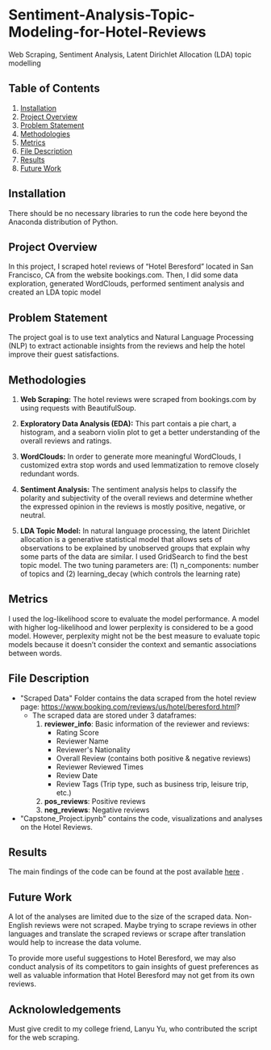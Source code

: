 # Sentiment-Analysis-Topic-Modeling-for-Hotel-Reviews
Web Scraping, Sentiment Analysis, Latent Dirichlet Allocation (LDA) topic modelling

## Table of Contents

1. [Installation](#Installation)
2. [Project Overview](#Project-Overview)
3. [Problem Statement](#Problem-Statement)
4. [Methodologies](#Methodologies)
5. [Metrics](#Metrics)
6. [File Description](#File-Description)
7. [Results](#Results)
8. [Future Work](#Future-Work)

## Installation
There should be no necessary libraries to run the code here beyond the Anaconda distribution of Python. 

## Project Overview
In this project, I scraped hotel reviews of “Hotel Beresford” located in San Francisco, CA from the website bookings.com. Then, I did some data exploration, generated WordClouds, performed sentiment analysis and created an LDA topic model

## Problem Statement
The project goal is to use text analytics and Natural Language Processing (NLP) to extract actionable insights from the reviews and help the hotel improve their guest satisfactions.

## Methodologies
1) **Web Scraping:**
The hotel reviews were scraped from bookings.com by using requests with BeautifulSoup. 

2) **Exploratory Data Analysis (EDA):**
This part contais a pie chart, a histogram, and a seaborn violin plot to get a better understanding of the overall reviews and ratings.

3) **WordClouds:**
In order to generate more meaningful WordClouds, I customized extra stop words and used lemmatization to remove closely redundant words.

4) **Sentiment Analysis:**
The sentiment analysis helps to classify the polarity and subjectivity of the overall reviews and determine whether the expressed opinion in the reviews is mostly positive, negative, or neutral.

5) **LDA Topic Model:**
In natural language processing, the latent Dirichlet allocation is a generative statistical model that allows sets of observations to be explained by unobserved groups that explain why some parts of the data are similar. I used GridSearch to find the best topic model. The two tuning parameters are: (1) n_components: number of topics and (2) learning_decay (which controls the learning rate)

## Metrics
I used the log-likelihood score to evaluate the model performance. A model with higher log-likelihood and lower perplexity is considered to be a good model.
However, perplexity might not be the best measure to evaluate topic models because it doesn’t consider the context and semantic associations between words. 

## File Description
* "Scraped Data" Folder contains the data scraped from the hotel review page: https://www.booking.com/reviews/us/hotel/beresford.html?
   * The scraped data are stored under 3 dataframes:
      1) **reviewer_info**: Basic information of the reviewer and reviews:
          * Rating Score
          * Reviewer Name
          * Reviewer's Nationality
          * Overall Review (contains both positive & negative reviews)
          * Reviewer Reviewed Times
          * Review Date
          * Review Tags (Trip type, such as business trip, leisure trip, etc.)
      2) **pos_reviews**: Positive reviews
      3) **neg_reviews**: Negative reviews
* "Capstone_Project.ipynb" contains the code, visualizations and analyses on the Hotel Reviews.

## Results
The main findings of the code can be found at the post available [here](https://medium.com/@jwbusiness123/sentiment-analysis-topic-modeling-for-hotel-reviews-6b83653f5b08?source=friends_link&sk=6bb2c73a2cfc5045ae528c9a5e823ceb)
.

## Future Work
A lot of the analyses are limited due to the size of the scraped data. Non-English reviews were not scraped. Maybe trying to scrape reviews in other languages and translate the scraped reviews or scrape after translation would help to increase the data volume.

To provide more useful suggestions to Hotel Beresford, we may also conduct analysis of its competitors to gain insights of guest preferences as well as valuable information that Hotel Beresford may not get from its own reviews.

## Acknolowledgements
Must give credit to my college friend, Lanyu Yu, who contributed the script for the web scraping. 

